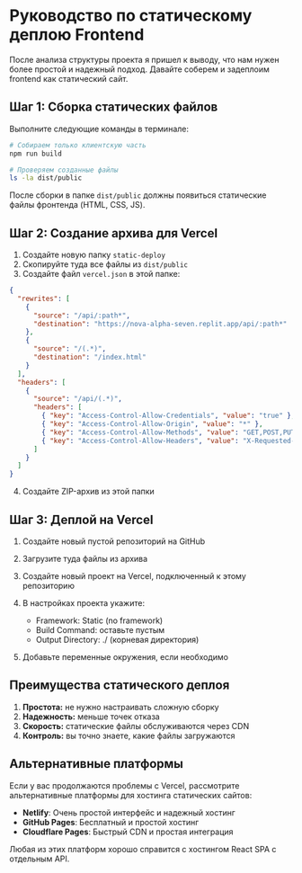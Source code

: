 # Руководство по статическому деплою Frontend

После анализа структуры проекта я пришел к выводу, что нам нужен более простой и надежный подход. Давайте соберем и задеплоим frontend как статический сайт.

## Шаг 1: Сборка статических файлов

Выполните следующие команды в терминале:

```bash
# Собираем только клиентскую часть
npm run build

# Проверяем созданные файлы
ls -la dist/public
```

После сборки в папке `dist/public` должны появиться статические файлы фронтенда (HTML, CSS, JS).

## Шаг 2: Создание архива для Vercel

1. Создайте новую папку `static-deploy`
2. Скопируйте туда все файлы из `dist/public`
3. Создайте файл `vercel.json` в этой папке:

```json
{
  "rewrites": [
    {
      "source": "/api/:path*",
      "destination": "https://nova-alpha-seven.replit.app/api/:path*"
    },
    {
      "source": "/(.*)",
      "destination": "/index.html"
    }
  ],
  "headers": [
    {
      "source": "/api/(.*)",
      "headers": [
        { "key": "Access-Control-Allow-Credentials", "value": "true" },
        { "key": "Access-Control-Allow-Origin", "value": "*" },
        { "key": "Access-Control-Allow-Methods", "value": "GET,POST,PUT,DELETE,OPTIONS" },
        { "key": "Access-Control-Allow-Headers", "value": "X-Requested-With, Content-Type, Accept, Authorization" }
      ]
    }
  ]
}
```

4. Создайте ZIP-архив из этой папки

## Шаг 3: Деплой на Vercel

1. Создайте новый пустой репозиторий на GitHub
2. Загрузите туда файлы из архива
3. Создайте новый проект на Vercel, подключенный к этому репозиторию
4. В настройках проекта укажите:
   - Framework: Static (no framework)
   - Build Command: оставьте пустым
   - Output Directory: ./ (корневая директория)

5. Добавьте переменные окружения, если необходимо

## Преимущества статического деплоя

1. **Простота:** не нужно настраивать сложную сборку
2. **Надежность:** меньше точек отказа
3. **Скорость:** статические файлы обслуживаются через CDN
4. **Контроль:** вы точно знаете, какие файлы загружаются

## Альтернативные платформы

Если у вас продолжаются проблемы с Vercel, рассмотрите альтернативные платформы для хостинга статических сайтов:

- **Netlify**: Очень простой интерфейс и надежный хостинг
- **GitHub Pages**: Бесплатный и простой хостинг
- **Cloudflare Pages**: Быстрый CDN и простая интеграция

Любая из этих платформ хорошо справится с хостингом React SPA с отдельным API.
